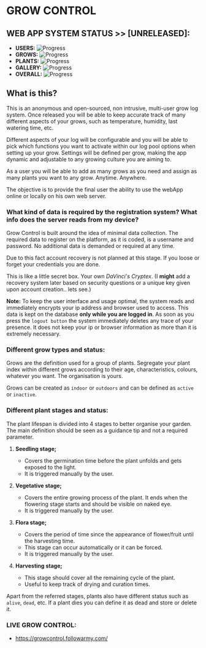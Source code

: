 # GROW CONTROL

## WEB APP SYSTEM STATUS >> [UNRELEASED]:
- **USERS:** ![Progress](http://progressed.io/bar/55)
- **GROWS:** ![Progress](http://progressed.io/bar/100?title=ready)
- **PLANTS:** ![Progress](http://progressed.io/bar/0)
- **GALLERY:** ![Progress](http://progressed.io/bar/0)  
- **OVERALL:** ![Progress](http://progressed.io/bar/45)

## What is this?

This is an anonymous and open-sourced, non intrusive, multi-user grow log system.
Once released you will be able to keep accurate track of many different aspects of your grows, such as temperature, humidity, last watering time, etc.

Different aspects of your log will be configurable and you will be able to pick which functions you want to activate within our log pool options when setting up your grow. Settings will be defined per grow, making the app dynamic and adjustable to any growing culture you are aiming to.

As a user you will be able to add as many grows as you need and assign as many plants you want to any grow. Anytime. Anywhere.

The objective is to provide the final user the ability to use the webApp online or locally on his own web server.

### What kind of data is required by the registration system? What info does the server reads from my device?

Grow Control is built around the idea of minimal data collection.
The required data to register on the platform, as it is coded, is a username and password.
No additional data is demanded or required at any time.

Due to this fact account recovery is not planned at this stage.
If you loose or forget your credentials you are done.

This is like a little secret box. Your own _DaVinci's Cryptex_.
(I **might** add a recovery system later based on security questions or a unique key given upon account creation.. lets see.)


**Note:**
To keep the user interface and usage optimal, the system reads and immediately encrypts your ip address and browser used to access.
This data is kept on the database **only while you are logged in**.
As soon as you press the `logout button` the system immediately deletes any trace of your presence.
It does not keep your ip or browser information as more than it is extremely necessary.

### Different grow types and status:

Grows are the definition used for a group of plants.
Segregate your plant index within different grows according to their age, characteristics, colours, whatever you want.
The organisation is yours.

Grows can be created as `indoor` or `outdoors` and can be defined as `active` or `inactive`.

### Different plant stages and status:

The plant lifespan is divided into 4 stages to better organise your garden.
The main definition should be seen as a guidance tip and not a required parameter.

1. **Seedling stage;**
      - Covers the germination time before the plant unfolds and gets exposed to the light.
      - It is triggered manually by the user.

2. **Vegetative stage;**
      - Covers the entire growing process of the plant. It ends when the flowering stage starts and should be visible on naked eye.
      - It is triggered manually by the user.

3. **Flora stage;**
      - Covers the period of time since the appearance of flower/fruit until the harvesting time.
      - This stage can occur automatically or it can be forced.
      - It is triggered manually by the user.

4. **Harvesting stage;**
      - This stage should cover all the remaining cycle of the plant.
      - Useful to keep track of drying and curation times.

Apart from the referred stages, plants also have different status such as `alive`, `dead`, etc.
If a plant dies you can define it as dead and store or delete it.


### LIVE GROW CONTROL:
- https://growcontrol.followarmy.com/
